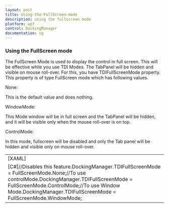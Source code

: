 ```yaml
---
layout: post
title: Using-the-FullScreen-mode
description: using the fullscreen mode
platform: wpf
control: DockingManager
documentation: ug
---
```


### Using the FullScreen mode

The FullScreen Mode is used to display the control in full screen. This will be effective while you use TDI Modes. The TabPanel will be hidden and visible on mouse roll-over. For this, you have TDIFullScreenMode property. This property is of type FullScreen mode which has following values.

None:

This is the default value and does nothing.

WindowMode:

This Mode window will be in full screen and the TabPanel will be hidden, and it will be visible only when the mouse roll-over is on top.

ControlMode:

In this mode, fullscreen will be disabled and only the Tab panel will be hidden and visible only on mouse roll-over.



<table>
<tr>
<td>
[XAML]<!-- To use Control Mode--><syncfusion:DockingManager UseDocumentContainer="True" TDIFullScreenMode="ControlMode"/><!-- None disables this feature--><syncfusion:DockingManager UseDocumentContainer="True" TDIFullScreenMode="None"/><!-- To use Window Mode--><syncfusion:DockingManager UseDocumentContainer="True" TDIFullScreenMode="WindowMode"/></td></tr>
<tr>
<td>
[C#]//Disables this feature.DockingManager.TDIFullScreenMode = FullScreenMode.None;//To use controlMode.DockingManager.TDIFullScreenMode = FullScreenMode.ControlMode;//To use Window Mode.DockingManager.TDIFullScreenMode = FullScreenMode.WindowMode;</td></tr>
</table>


